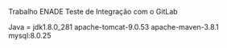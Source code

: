 Trabalho ENADE
Teste de Integração com o GitLab

Java = jdk1.8.0_281
apache-tomcat-9.0.53
apache-maven-3.8.1
mysql:8.0.25
